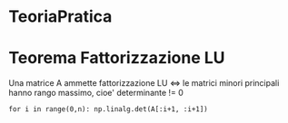 # TeoriaPratica 

# Teorema Fattorizzazione LU

Una matrice A ammette fattorizzazione LU <=> le matrici minori principali hanno rango massimo, cioe' determinante != 0

`
for i in range(0,n):
	np.linalg.det(A[:i+1, :i+1])
`
